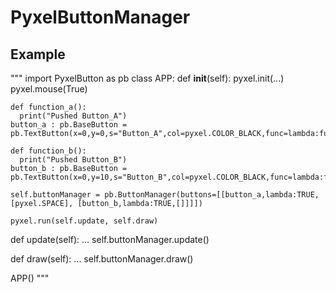 # PyxelButtonManager

## Example

"""
import PyxelButton as pb
class APP:
  def __init__(self):
    pyxel.init(...)
    pyxel.mouse(True)
    
    def function_a():
      print("Pushed Button_A")
    button_a : pb.BaseButton = pb.TextButton(x=0,y=0,s="Button_A",col=pyxel.COLOR_BLACK,func=lambda:function_a())
    
    def function_b():
      print("Pushed Button_B")
    button_b : pb.BaseButton = pb.TextButton(x=0,y=10,s="Button_B",col=pyxel.COLOR_BLACK,func=lambda:function_b())
    
    self.buttonManager = pb.ButtonManager(buttons=[[button_a,lambda:TRUE,[pyxel.SPACE], [button_b,lambda:TRUE,[]]]])
    
    pyxel.run(self.update, self.draw)
  def update(self):
    ...
    self.buttonManager.update()
  
  def draw(self):
    ...
    self.buttonManager.draw()
    
APP()
"""
